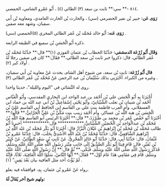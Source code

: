 ٨١٤ -** سي:** ثابت بن سعد (٣) الطائي (٤) ، أَبُو عَمْرو الشامي، الحمصي.

**رَوَى عَن:** جبير بْن نفير الحضرمي (سي) ، والحارث بْن الحارث الغامدي، ومعاوية بْن أَبي سفيان، وشهد معه صفين.

**رَوَى عَنه:** أَبُو خالد مُحَمَّد بْن عُمَر الطائي المحري (٥)الحمصي (سي) .

ذكره أَبُو الْحَسَنِ بْن سميع في الطبقة الرابعة.

**وَقَال أَبُو زُرْعَة الدمشقي:** حَدَّثَنَا الخطاب بْن عثمان الفوزي (١)** قال:** حَدَّثَنَا مُحَمَّد بْن عُمَر الطائي، قال: ذكروا خبر ثابت بْن سعد الطائي،** فقَالَ:** كان فِي صفين رجلا لَهُ أولاد كبر (٢) .

**قال أَبُو زُرْعَة:** ثابت بْن سعد، من شيوخ أهل الشام، يحدث عَنْ معاوية بْن أَبي سفيان، وغيره من الكبراء. أَخْبَرَنِي بذلك سُلَيْمان بْن عبد الرحمن عَنْ مُحَمَّد بْن عُمَر الطائي (٣) .

روى له النَّسَائي في "اليوم والليلة"، حديثا واحدا.

أَخْبَرَنَا بِهِ أَبُو الْحَسَن علي بْن أَحْمَد بن عبد الواحد ابن البخاري المقدسي، وأَبُو الْعَبَّاس أَحْمَد بْن شيبان بْن تغلب الشَّيْبَانِيّ، وأَبُو يَحْيَى إِسْمَاعِيلُ بْنُ أَبي عبد الله بن حماد ابن العسقلاني، وأم العرب فاطمة بنت علي بن القاسم ابن الحافظ أبي القاسم عَلِيّ بْن الْحَسَن بْن هبة اللَّه بْن عساكر، وأم أَحْمَد زينب بنت مَكَّيِّ بْنِ عَلِيٍّ الْحَرَّانِيُّ،** قَالُوا:** أَخْبَرَنَا أَبُو حَفْص عُمَر بْن محمد بن طَبَرْزَذَ،** قال:** أَخْبَرَنَا الرئيس أبو القاسم هِبَةُ اللَّهِ بْنُ مُحَمَّدِ بْنِ عبدالْوَاحِدِ بْنِ الْحُصَيْنِ الشَّيْبَانِيُّ،************ قال:************ أخبرنا أَبُو طالب مُحَمَّد بْن مُحَمَّدِ بْنِ إِبْرَاهِيمَ بْنِ غَيْلانَ الْبَزَّازُ قال: أَخْبَرَنَا أَبُو بَكْر مُحَمَّد بْن عَبْد اللَّهِ بْن إِبْرَاهِيمَ الشَّافِعِيُّ، قال: حَدَّثَنَا مُحَمَّدُ بْنُ عَبْدِ اللَّهِ الأَسْدِيُّ بِحَلَبَ، قال: حَدَّثَنَا عَمْرو بْنُ عُثْمَانَ، قال: حَدَّثَنَا أَبِي، قال: حَدَّثَنَا أَبُو خَالِدٍ الْمَحْرِيُّ، عَنْ ثَابِتِ بْنِ سَعْدٍ الطَّائِيِّ، عَنْ جُبَيْرِ بْنِ نُفَيْرٍ، قال: قَامَ فِينَا أَبُو بَكْر الصِّدِّيقُ إِلَى جَانِبِ مِنْبَرِ رَسُولِ اللَّهِ صَلَّى اللَّهُ عَلَيْهِ وسَلَّمَ، فَذَكَرَ رَسُولَ اللَّهِ صَلَّى اللَّهُ عَلَيْهِ وسَلَّمَ، فَبَكَى،** ثُمَّ قال:** إِنَّ رَسُولَ اللَّهِ صَلَّى اللَّهُ عَلَيْهِ وسَلَّمَ، قَامَ فِي مَقَامِي هَذَا عَامَ أَوَّلَ،** فَقَالَ:** أَيُّهَا النَّاسُ، سَلُوُا اللَّهَ الْعَافِيَةَ، ثَلاثًا، فَإِنَّهُ لَمْ يُؤْتَ أحد مثل العافية بيان بَعْدَ يَقِينٍ" (١) .

رواه عَنْ عَمْرو بْن عثمان، بِهِ، فوافقناه فيه بعلو.

**ولهم شيخ آخر يُقَالُ لَهُ:**